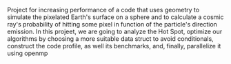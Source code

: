 Project for increasing performance of a code that uses geometry to simulate the pixelated Earth's surface on a sphere and to calculate a cosmic ray's probability of hitting some pixel in function of the particle's direction emission. In this projeet, we are going to analyze the Hot Spot, optimize our algorithms by choosing a more suitable data struct to avoid conditionals, construct the code profile, as well its benchmarks, and, finally, parallelize it using openmp
